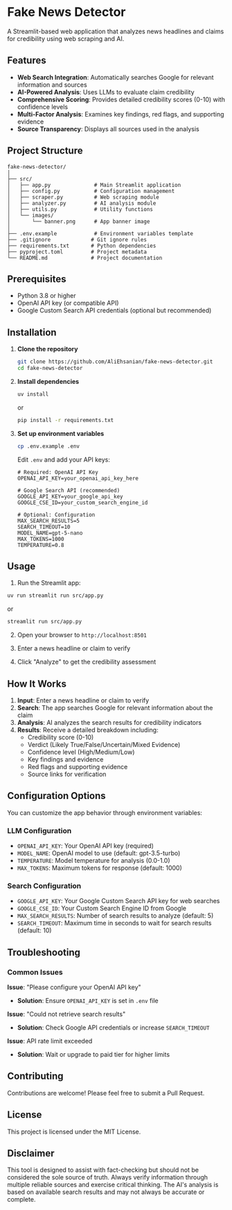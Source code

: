 # Fake News Detector

A Streamlit-based web application that analyzes news headlines and claims for credibility using web scraping and AI.

## Features

- **Web Search Integration**: Automatically searches Google for relevant information and sources
- **AI-Powered Analysis**: Uses LLMs to evaluate claim credibility
- **Comprehensive Scoring**: Provides detailed credibility scores (0-10) with confidence levels
- **Multi-Factor Analysis**: Examines key findings, red flags, and supporting evidence
- **Source Transparency**: Displays all sources used in the analysis

## Project Structure

```
fake-news-detector/
│
├── src/
│   ├── app.py              # Main Streamlit application
│   ├── config.py           # Configuration management
│   ├── scraper.py          # Web scraping module
│   ├── analyzer.py         # AI analysis module
│   ├── utils.py            # Utility functions
│   └── images/
│       └── banner.png      # App banner image
│
├── .env.example            # Environment variables template
├── .gitignore             # Git ignore rules
├── requirements.txt       # Python dependencies
├── pyproject.toml         # Project metadata
└── README.md              # Project documentation
```

## Prerequisites

- Python 3.8 or higher
- OpenAI API key (or compatible API)
- Google Custom Search API credentials (optional but recommended)

## Installation

1. **Clone the repository**
   ```bash
   git clone https://github.com/AliEhsanian/fake-news-detector.git
   cd fake-news-detector
   ```

2. **Install dependencies**
   ```bash
   uv install
   ```
   or
   ```bash
   pip install -r requirements.txt
   ```

3. **Set up environment variables**
   ```bash
   cp .env.example .env
   ```

   Edit `.env` and add your API keys:
   ```env
   # Required: OpenAI API Key
   OPENAI_API_KEY=your_openai_api_key_here

   # Google Search API (recommended)
   GOOGLE_API_KEY=your_google_api_key
   GOOGLE_CSE_ID=your_custom_search_engine_id

   # Optional: Configuration
   MAX_SEARCH_RESULTS=5
   SEARCH_TIMEOUT=10
   MODEL_NAME=gpt-5-nano
   MAX_TOKENS=1000
   TEMPERATURE=0.8
   ```

## Usage

1. Run the Streamlit app:
```bash
uv run streamlit run src/app.py
```
or
```bash
streamlit run src/app.py
```

2. Open your browser to `http://localhost:8501`

3. Enter a news headline or claim to verify

4. Click "Analyze" to get the credibility assessment

## How It Works

1. **Input**: Enter a news headline or claim to verify
2. **Search**: The app searches Google for relevant information about the claim
3. **Analysis**: AI analyzes the search results for credibility indicators
4. **Results**: Receive a detailed breakdown including:
   - Credibility score (0-10)
   - Verdict (Likely True/False/Uncertain/Mixed Evidence)
   - Confidence level (High/Medium/Low)
   - Key findings and evidence
   - Red flags and supporting evidence
   - Source links for verification

## Configuration Options

You can customize the app behavior through environment variables:

### LLM Configuration

- `OPENAI_API_KEY`: Your OpenAI API key (required)
- `MODEL_NAME`: OpenAI model to use (default: gpt-3.5-turbo)
- `TEMPERATURE`: Model temperature for analysis (0.0-1.0)
- `MAX_TOKENS`: Maximum tokens for response (default: 1000)

### Search Configuration
- `GOOGLE_API_KEY`: Your Google Custom Search API key for web searches
- `GOOGLE_CSE_ID`: Your Custom Search Engine ID from Google
- `MAX_SEARCH_RESULTS`: Number of search results to analyze (default: 5)
- `SEARCH_TIMEOUT`: Maximum time in seconds to wait for search results (default: 10)

## Troubleshooting

### Common Issues

**Issue**: "Please configure your OpenAI API key"
- **Solution**: Ensure `OPENAI_API_KEY` is set in `.env` file

**Issue**: "Could not retrieve search results"
- **Solution**: Check Google API credentials or increase `SEARCH_TIMEOUT`

**Issue**: API rate limit exceeded
- **Solution**: Wait or upgrade to paid tier for higher limits

## Contributing

Contributions are welcome! Please feel free to submit a Pull Request.

## License

This project is licensed under the MIT License.

## Disclaimer

This tool is designed to assist with fact-checking but should not be considered the sole source of truth. Always verify information through multiple reliable sources and exercise critical thinking. The AI's analysis is based on available search results and may not always be accurate or complete.
